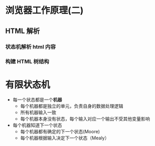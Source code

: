 # 浏览器工作原理(二)

## HTML 解析

### 状态机解析 html 内容

### 构建 HTML 树结构

# 有限状态机

- 每一个状态都是一个**机器**
  - 每个机器都是独立的单元，负责自身的数据处理逻辑
  - 所有机器输入一致
  - 每个机器本身没有状态，每个输入对应一个输出不受其他变量影响
- 每个机器知道下一个状态
  - 每个机器都有确定的下一个状态(Moore)
  - 每个机器根据输入决定下一个状态（Mealy）
